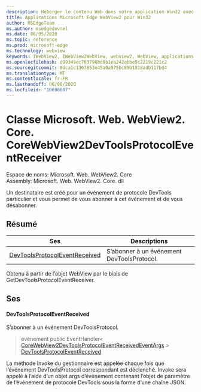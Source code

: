 ```yaml
---
description: Héberger le contenu Web dans votre application Win32 avec le contrôle Microsoft Edge WebView2
title: Applications Microsoft Edge WebView2 pour Win32
author: MSEdgeTeam
ms.author: msedgedevrel
ms.date: 06/05/2020
ms.topic: reference
ms.prod: microsoft-edge
ms.technology: webview
keywords: IWebView2, IWebView2WebView, webview2, WebView, applications Win32, Win32, Edge, ICoreWebView2, ICoreWebView2Controller, contrôle de navigateur, html Edge
ms.openlocfilehash: d99349ec763796bd6b1ea242abbe5c2219c221c2
ms.sourcegitcommit: 8dca1c1367853e45a0a975bc89b1818adb117bd4
ms.translationtype: MT
ms.contentlocale: fr-FR
ms.lasthandoff: 06/08/2020
ms.locfileid: "10698607"
---
```

# Classe Microsoft. Web. WebView2. Core. CoreWebView2DevToolsProtocolEventReceiver 

Espace de noms: Microsoft. Web. WebView2. Core \
Assembly: Microsoft. Web. WebView2. Core. dll

Un destinataire est créé pour un événement de protocole DevTools particulier et vous permet de vous abonner à cet événement et de vous désabonner.

## Résumé

 Ses                        | Descriptions
--------------------------------|---------------------------------------------
[DevToolsProtocolEventReceived](#devtoolsprotocoleventreceived) | S’abonner à un événement DevToolsProtocol.

Obtenu à partir de l’objet WebView par le biais de GetDevToolsProtocolEventReceiver.

## Ses

#### DevToolsProtocolEventReceived 

S’abonner à un événement DevToolsProtocol.

> événement public EventHandler< [CoreWebView2DevToolsProtocolEventReceivedEventArgs](microsoft-web-webview2-core-corewebview2devtoolsprotocoleventreceivedeventargs.md)  >  [DevToolsProtocolEventReceived](#devtoolsprotocoleventreceived)

La méthode Invoke du gestionnaire est appelée chaque fois que l’événement DevToolsProtocol correspondant est déclenché. Invoke sera appelé à l’aide d’un objet args d’événement contenant l’objet de paramètre de l’événement de protocole DevTools sous la forme d’une chaîne JSON.


